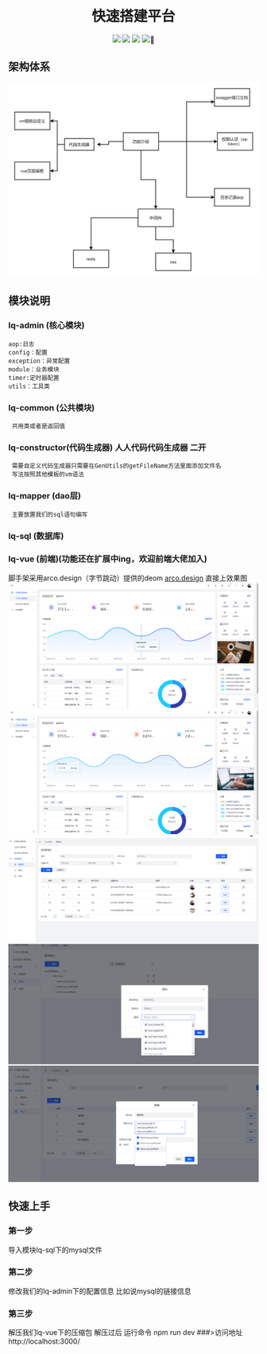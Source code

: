   <h1 align="center">快速搭建平台</h1>
<p align="center">
<img src="https://img.shields.io/badge/jdk-1.8-blue.svg" /> 
<img src="https://img.shields.io/badge/springboot-2.2.2-red.svg" />
<img src="https://img.shields.io/badge/mysql-8.0-green.svg" />
<a src="https://blog.csdn.net/qq_37437493?spm=1003.2020.3001.5343"><img src="https://img.shields.io/badge/小庆-(〝▼皿▼)-green.svg" />💟</a>
</p>
  
 ## 架构体系
 ![输入图片说明](img/%E7%BD%91%E7%BB%9C%E6%8B%93%E6%89%91%E5%9B%BE%E6%A0%B7%E4%BE%8B.png)

 ## 模块说明
 ### lq-admin (核心模块)
    aop:日志
    config：配置
    exception：异常配置
    module：业务模块
    timer:定时器配置
    utils：工具类
 ### lq-common (公共模块)
     共用类或者是返回值


 ### lq-constructor(代码生成器) 人人代码代码生成器 二开
     需要自定义代码生成器只需要在GenUtils的getFileName方法里面添加文件名
     写法按照其他模板的vm语法

 ### lq-mapper (dao层)
     主要放置我们的sql语句编写
 ### lq-sql (数据库)

### lq-vue (前端)(功能还在扩展中ing，欢迎前端大佬加入)
 脚手架采用arco.design（字节跳动）提供的deom [arco.design](https://arco.design/vue/docs/start)
 直接上效果图
![login](img/image.png)
![后台首页](img/sy.png)
![输入图片说明](img/sysUser.png)
![输入图片说明](img/router.png)
![输入图片说明](img/role.png)

## 快速上手
###   第一步
导入模块lq-sql下的mysql文件
###  第二步
修改我们的lq-admin下的配置信息 比如说mysql的链接信息
### 第三步
解压我们lq-vue下的压缩包 解压过后
运行命令 npm run dev
###>访问地址http://localhost:3000/
 




